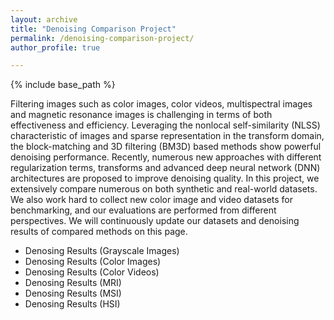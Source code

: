 ```yaml
---
layout: archive
title: "Denoising Comparison Project"
permalink: /denoising-comparison-project/
author_profile: true

---
```


{% include base_path %}

Filtering images such as color images, color videos, multispectral images and magnetic resonance images is challenging in terms of both effectiveness and efficiency. Leveraging the nonlocal self-similarity (NLSS) characteristic of images and sparse representation in the transform domain, the block-matching and 3D filtering (BM3D) based methods show powerful denoising performance. Recently, numerous new approaches with different regularization terms, transforms and advanced deep neural network (DNN) architectures are proposed to improve denoising quality. In this project, we extensively compare numerous on both synthetic and real-world datasets. We also work hard to collect new color image and video datasets for benchmarking, and our evaluations are performed from different perspectives. We will continuously update our datasets and denoising results of compared methods on this page.  
* Denosing Results (Grayscale Images)  
* Denosing Results (Color Images)  
* Denosing Results (Color Videos)  
* Denosing Results (MRI)  
* Denosing Results (MSI)  
* Denosing Results (HSI)
